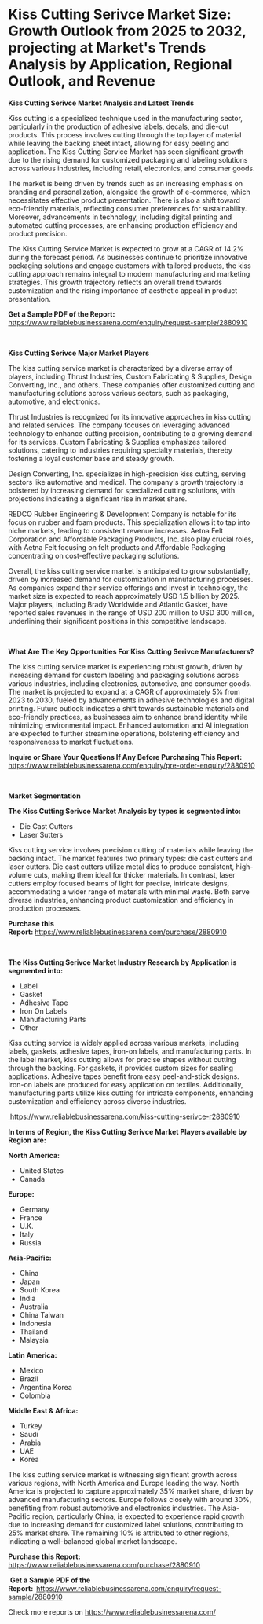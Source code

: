 <p><h1>Kiss Cutting Serivce Market Size: Growth Outlook from 2025 to 2032, projecting at Market's Trends Analysis by Application, Regional Outlook, and Revenue</h1></p><p><strong>Kiss Cutting Serivce Market Analysis and Latest Trends</strong></p>
<p><p>Kiss cutting is a specialized technique used in the manufacturing sector, particularly in the production of adhesive labels, decals, and die-cut products. This process involves cutting through the top layer of material while leaving the backing sheet intact, allowing for easy peeling and application. The Kiss Cutting Service Market has seen significant growth due to the rising demand for customized packaging and labeling solutions across various industries, including retail, electronics, and consumer goods.</p><p>The market is being driven by trends such as an increasing emphasis on branding and personalization, alongside the growth of e-commerce, which necessitates effective product presentation. There is also a shift toward eco-friendly materials, reflecting consumer preferences for sustainability. Moreover, advancements in technology, including digital printing and automated cutting processes, are enhancing production efficiency and product precision.</p><p>The Kiss Cutting Service Market is expected to grow at a CAGR of 14.2% during the forecast period. As businesses continue to prioritize innovative packaging solutions and engage customers with tailored products, the kiss cutting approach remains integral to modern manufacturing and marketing strategies. This growth trajectory reflects an overall trend towards customization and the rising importance of aesthetic appeal in product presentation.</p></p>
<p><strong>Get a Sample PDF of the Report:&nbsp;</strong> <a href="https://www.reliablebusinessarena.com/enquiry/request-sample/2880910?utm_campaign=2133&utm_medium=2&utm_source=Github&utm_content=ia&utm_term=12032025&utm_id=kiss-cutting-serivce">https://www.reliablebusinessarena.com/enquiry/request-sample/2880910</a></p>
<p>&nbsp;</p>
<p><strong>Kiss Cutting Serivce Major Market Players</strong></p>
<p><p>The kiss cutting service market is characterized by a diverse array of players, including Thrust Industries, Custom Fabricating & Supplies, Design Converting, Inc., and others. These companies offer customized cutting and manufacturing solutions across various sectors, such as packaging, automotive, and electronics.</p><p>Thrust Industries is recognized for its innovative approaches in kiss cutting and related services. The company focuses on leveraging advanced technology to enhance cutting precision, contributing to a growing demand for its services. Custom Fabricating & Supplies emphasizes tailored solutions, catering to industries requiring specialty materials, thereby fostering a loyal customer base and steady growth.</p><p>Design Converting, Inc. specializes in high-precision kiss cutting, serving sectors like automotive and medical. The company's growth trajectory is bolstered by increasing demand for specialized cutting solutions, with projections indicating a significant rise in market share. </p><p>REDCO Rubber Engineering & Development Company is notable for its focus on rubber and foam products. This specialization allows it to tap into niche markets, leading to consistent revenue increases. Aetna Felt Corporation and Affordable Packaging Products, Inc. also play crucial roles, with Aetna Felt focusing on felt products and Affordable Packaging concentrating on cost-effective packaging solutions.</p><p>Overall, the kiss cutting service market is anticipated to grow substantially, driven by increased demand for customization in manufacturing processes. As companies expand their service offerings and invest in technology, the market size is expected to reach approximately USD 1.5 billion by 2025. Major players, including Brady Worldwide and Atlantic Gasket, have reported sales revenues in the range of USD 200 million to USD 300 million, underlining their significant positions in this competitive landscape.</p></p>
<p>&nbsp;</p>
<p><strong>What Are The Key Opportunities For Kiss Cutting Serivce Manufacturers?</strong></p>
<p><p>The kiss cutting service market is experiencing robust growth, driven by increasing demand for custom labeling and packaging solutions across various industries, including electronics, automotive, and consumer goods. The market is projected to expand at a CAGR of approximately 5% from 2023 to 2030, fueled by advancements in adhesive technologies and digital printing. Future outlook indicates a shift towards sustainable materials and eco-friendly practices, as businesses aim to enhance brand identity while minimizing environmental impact. Enhanced automation and AI integration are expected to further streamline operations, bolstering efficiency and responsiveness to market fluctuations.</p></p>
<p><strong>Inquire or Share Your Questions If Any Before Purchasing This Report:</strong> <a href="https://www.reliablebusinessarena.com/enquiry/pre-order-enquiry/2880910?utm_campaign=2133&utm_medium=2&utm_source=Github&utm_content=ia&utm_term=12032025&utm_id=kiss-cutting-serivce">https://www.reliablebusinessarena.com/enquiry/pre-order-enquiry/2880910</a></p>
<p>&nbsp;</p>
<p><strong>Market Segmentation</strong></p>
<p><strong>The Kiss Cutting Serivce Market Analysis by types is segmented into:</strong></p>
<p><ul><li>Die Cast Cutters</li><li>Laser Sutters</li></ul></p>
<p><p>Kiss cutting service involves precision cutting of materials while leaving the backing intact. The market features two primary types: die cast cutters and laser cutters. Die cast cutters utilize metal dies to produce consistent, high-volume cuts, making them ideal for thicker materials. In contrast, laser cutters employ focused beams of light for precise, intricate designs, accommodating a wider range of materials with minimal waste. Both serve diverse industries, enhancing product customization and efficiency in production processes.</p></p>
<p><strong>Purchase this Report:&nbsp;</strong><a href="https://www.reliablebusinessarena.com/purchase/2880910?utm_campaign=2133&utm_medium=2&utm_source=Github&utm_content=ia&utm_term=12032025&utm_id=kiss-cutting-serivce">https://www.reliablebusinessarena.com/purchase/2880910</a></p>
<p>&nbsp;</p>
<p><strong>The Kiss Cutting Serivce Market Industry Research by Application is segmented into:</strong></p>
<p><ul><li>Label</li><li>Gasket</li><li>Adhesive Tape</li><li>Iron On Labels</li><li>Manufacturing Parts</li><li>Other</li></ul></p>
<p><p>Kiss cutting service is widely applied across various markets, including labels, gaskets, adhesive tapes, iron-on labels, and manufacturing parts. In the label market, kiss cutting allows for precise shapes without cutting through the backing. For gaskets, it provides custom sizes for sealing applications. Adhesive tapes benefit from easy peel-and-stick designs. Iron-on labels are produced for easy application on textiles. Additionally, manufacturing parts utilize kiss cutting for intricate components, enhancing customization and efficiency across diverse industries.</p></p>
<p><a href="https://www.reliablebusinessarena.com/kiss-cutting-serivce-r2880910?utm_campaign=2133&utm_medium=2&utm_source=Github&utm_content=ia&utm_term=12032025&utm_id=kiss-cutting-serivce">&nbsp;https://www.reliablebusinessarena.com/kiss-cutting-serivce-r2880910</a></p>
<p><strong>In terms of Region, the Kiss Cutting Serivce Market Players available by Region are:</strong></p>
<p>
    <p> <strong> North America: </strong>
        <ul>
            <li>United States</li>
            <li>Canada</li>
        </ul>
        </p> 
    <p> <strong> Europe: </strong>
        <ul>
            <li>Germany</li>
            <li>France</li>
            <li>U.K.</li>
            <li>Italy</li>
            <li>Russia</li>
        </ul>
        </p> 
    <p> <strong> Asia-Pacific: </strong>
        <ul>
            <li>China</li>
            <li>Japan</li>
            <li>South Korea</li>
            <li>India</li>
            <li>Australia</li>
            <li>China Taiwan</li>
            <li>Indonesia</li>
            <li>Thailand</li>
            <li>Malaysia</li>
        </ul>
        </p> 
    <p> <strong> Latin America: </strong>
        <ul>
            <li>Mexico</li>
            <li>Brazil</li>
            <li>Argentina Korea</li>
            <li>Colombia</li>
        </ul>
        </p> 
    <p> <strong> Middle East & Africa: </strong>
        <ul>
            <li>Turkey</li>
            <li>Saudi</li>
            <li>Arabia</li>
            <li>UAE</li>
            <li>Korea</li>
        </ul>
    </p>
    </p>
<p><p>The kiss cutting service market is witnessing significant growth across various regions, with North America and Europe leading the way. North America is projected to capture approximately 35% market share, driven by advanced manufacturing sectors. Europe follows closely with around 30%, benefiting from robust automotive and electronics industries. The Asia-Pacific region, particularly China, is expected to experience rapid growth due to increasing demand for customized label solutions, contributing to 25% market share. The remaining 10% is attributed to other regions, indicating a well-balanced global market landscape.</p></p>
<p><strong>Purchase this Report: </strong><a href="https://www.reliablebusinessarena.com/purchase/2880910?utm_campaign=2133&utm_medium=2&utm_source=Github&utm_content=ia&utm_term=12032025&utm_id=kiss-cutting-serivce">https://www.reliablebusinessarena.com/purchase/2880910</a></p>
<p>&nbsp;<strong>Get a Sample PDF of the Report:&nbsp;&nbsp;</strong><a href="https://www.reliablebusinessarena.com/enquiry/request-sample/2880910?utm_campaign=2133&utm_medium=2&utm_source=Github&utm_content=ia&utm_term=12032025&utm_id=kiss-cutting-serivce">https://www.reliablebusinessarena.com/enquiry/request-sample/2880910</a></p>
<p><strong></strong></p>
<p>Check more reports on <a href="https://www.reliablebusinessarena.com/?utm_campaign=2133&utm_medium=2&utm_source=Github&utm_content=ia&utm_term=12032025&utm_id=kiss-cutting-serivce">https://www.reliablebusinessarena.com/</a></p>